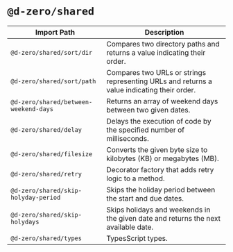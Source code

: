 # `@d-zero/shared`

| Import Path                           | Description                                                                                |
| ------------------------------------- | ------------------------------------------------------------------------------------------ |
| `@d-zero/shared/sort/dir`             | Compares two directory paths and returns a value indicating their order.                   |
| `@d-zero/shared/sort/path`            | Compares two URLs or strings representing URLs and returns a value indicating their order. |
| `@d-zero/shared/between-weekend-days` | Returns an array of weekend days between two given dates.                                  |
| `@d-zero/shared/delay`                | Delays the execution of code by the specified number of milliseconds.                      |
| `@d-zero/shared/filesize`             | Converts the given byte size to kilobytes (KB) or megabytes (MB).                          |
| `@d-zero/shared/retry`                | Decorator factory that adds retry logic to a method.                                       |
| `@d-zero/shared/skip-holyday-period`  | Skips the holiday period between the start and due dates.                                  |
| `@d-zero/shared/skip-holydays`        | Skips holidays and weekends in the given date and returns the next available date.         |
| `@d-zero/shared/types`                | TypesScript types.                                                                         |

